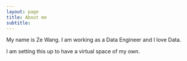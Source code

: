 ```yaml
---
layout: page
title: About me
subtitle: 
---
```


My name is Ze Wang. I am working as a Data Engineer and I love Data.

I am setting this up to have a virtual space of my own.
